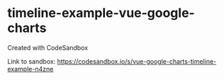 # timeline-example-vue-google-charts
Created with CodeSandbox


Link to sandbox: https://codesandbox.io/s/vue-google-charts-timeline-example-n4zne
